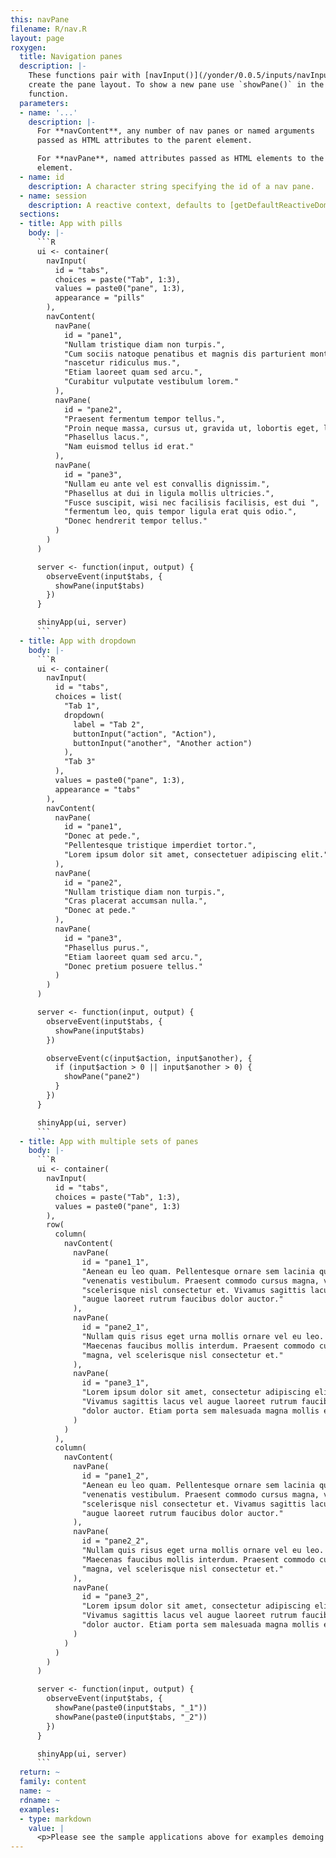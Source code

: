 ```yaml
---
this: navPane
filename: R/nav.R
layout: page
roxygen:
  title: Navigation panes
  description: |-
    These functions pair with [navInput()](/yonder/0.0.5/inputs/navInput.html). Use `navContent()` and `navPane()` to
    create the pane layout. To show a new pane use `showPane()` in the server
    function.
  parameters:
  - name: '...'
    description: |-
      For **navContent**, any number of nav panes or named arguments
      passed as HTML attributes to the parent element.

      For **navPane**, named attributes passed as HTML elements to the parent
      element.
  - name: id
    description: A character string specifying the id of a nav pane.
  - name: session
    description: A reactive context, defaults to [getDefaultReactiveDomain()](/yonder/0.0.5/getDefaultReactiveDomain.html).
  sections:
  - title: App with pills
    body: |-
      ```R
      ui <- container(
        navInput(
          id = "tabs",
          choices = paste("Tab", 1:3),
          values = paste0("pane", 1:3),
          appearance = "pills"
        ),
        navContent(
          navPane(
            id = "pane1",
            "Nullam tristique diam non turpis.",
            "Cum sociis natoque penatibus et magnis dis parturient montes, ",
            "nascetur ridiculus mus.",
            "Etiam laoreet quam sed arcu.",
            "Curabitur vulputate vestibulum lorem."
          ),
          navPane(
            id = "pane2",
            "Praesent fermentum tempor tellus.",
            "Proin neque massa, cursus ut, gravida ut, lobortis eget, lacus.",
            "Phasellus lacus.",
            "Nam euismod tellus id erat."
          ),
          navPane(
            id = "pane3",
            "Nullam eu ante vel est convallis dignissim.",
            "Phasellus at dui in ligula mollis ultricies.",
            "Fusce suscipit, wisi nec facilisis facilisis, est dui ",
            "fermentum leo, quis tempor ligula erat quis odio.",
            "Donec hendrerit tempor tellus."
          )
        )
      )

      server <- function(input, output) {
        observeEvent(input$tabs, {
          showPane(input$tabs)
        })
      }

      shinyApp(ui, server)
      ```
  - title: App with dropdown
    body: |-
      ```R
      ui <- container(
        navInput(
          id = "tabs",
          choices = list(
            "Tab 1",
            dropdown(
              label = "Tab 2",
              buttonInput("action", "Action"),
              buttonInput("another", "Another action")
            ),
            "Tab 3"
          ),
          values = paste0("pane", 1:3),
          appearance = "tabs"
        ),
        navContent(
          navPane(
            id = "pane1",
            "Donec at pede.",
            "Pellentesque tristique imperdiet tortor.",
            "Lorem ipsum dolor sit amet, consectetuer adipiscing elit."
          ),
          navPane(
            id = "pane2",
            "Nullam tristique diam non turpis.",
            "Cras placerat accumsan nulla.",
            "Donec at pede."
          ),
          navPane(
            id = "pane3",
            "Phasellus purus.",
            "Etiam laoreet quam sed arcu.",
            "Donec pretium posuere tellus."
          )
        )
      )

      server <- function(input, output) {
        observeEvent(input$tabs, {
          showPane(input$tabs)
        })

        observeEvent(c(input$action, input$another), {
          if (input$action > 0 || input$another > 0) {
            showPane("pane2")
          }
        })
      }

      shinyApp(ui, server)
      ```
  - title: App with multiple sets of panes
    body: |-
      ```R
      ui <- container(
        navInput(
          id = "tabs",
          choices = paste("Tab", 1:3),
          values = paste0("pane", 1:3)
        ),
        row(
          column(
            navContent(
              navPane(
                id = "pane1_1",
                "Aenean eu leo quam. Pellentesque ornare sem lacinia quam ",
                "venenatis vestibulum. Praesent commodo cursus magna, vel ",
                "scelerisque nisl consectetur et. Vivamus sagittis lacus vel ",
                "augue laoreet rutrum faucibus dolor auctor."
              ),
              navPane(
                id = "pane2_1",
                "Nullam quis risus eget urna mollis ornare vel eu leo. ",
                "Maecenas faucibus mollis interdum. Praesent commodo cursus ",
                "magna, vel scelerisque nisl consectetur et."
              ),
              navPane(
                id = "pane3_1",
                "Lorem ipsum dolor sit amet, consectetur adipiscing elit. ",
                "Vivamus sagittis lacus vel augue laoreet rutrum faucibus ",
                "dolor auctor. Etiam porta sem malesuada magna mollis euismod."
              )
            )
          ),
          column(
            navContent(
              navPane(
                id = "pane1_2",
                "Aenean eu leo quam. Pellentesque ornare sem lacinia quam ",
                "venenatis vestibulum. Praesent commodo cursus magna, vel ",
                "scelerisque nisl consectetur et. Vivamus sagittis lacus vel ",
                "augue laoreet rutrum faucibus dolor auctor."
              ),
              navPane(
                id = "pane2_2",
                "Nullam quis risus eget urna mollis ornare vel eu leo. ",
                "Maecenas faucibus mollis interdum. Praesent commodo cursus ",
                "magna, vel scelerisque nisl consectetur et."
              ),
              navPane(
                id = "pane3_2",
                "Lorem ipsum dolor sit amet, consectetur adipiscing elit. ",
                "Vivamus sagittis lacus vel augue laoreet rutrum faucibus ",
                "dolor auctor. Etiam porta sem malesuada magna mollis euismod."
              )
            )
          )
        )
      )

      server <- function(input, output) {
        observeEvent(input$tabs, {
          showPane(paste0(input$tabs, "_1"))
          showPane(paste0(input$tabs, "_2"))
        })
      }

      shinyApp(ui, server)
      ```
  return: ~
  family: content
  name: ~
  rdname: ~
  examples:
  - type: markdown
    value: |
      <p>Please see the sample applications above for examples demoing <code>showPane()</code> and <code>afterPane()</code>.</p>
---
```

